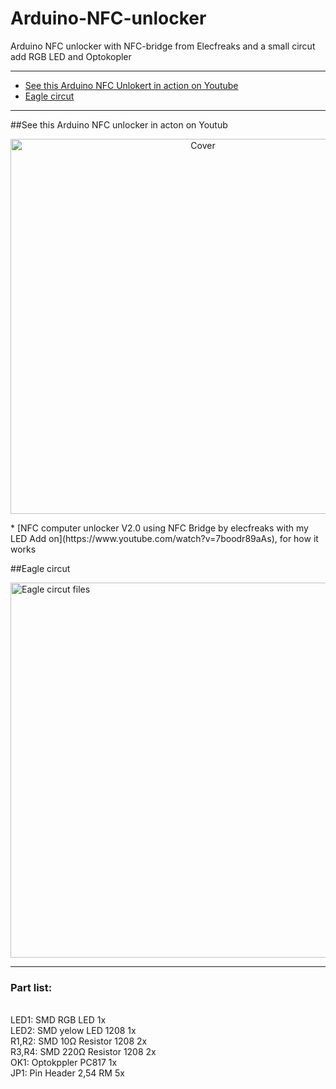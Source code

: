 # Arduino-NFC-unlocker
Arduino NFC unlocker with NFC-bridge from Elecfreaks and a small circut add RGB LED and Optokopler

* * *

+ [See this Arduino NFC Unlokert in action on Youtube](#youtube)
+ [Eagle circut](#eagle)

* * *

##See this Arduino NFC unlocker in acton on Youtub
<p><center><img src="https://oxinon.com/wp-content/uploads/2018/11/Arduino-NFC-Reader.png" alt="Cover" width="600"></center></p>
* [NFC computer unlocker V2.0 using NFC Bridge by elecfreaks with my LED Add on](https://www.youtube.com/watch?v=7boodr89aAs), for how it works


##<a name="eagle"></a>Eagle circut

<p><img src="https://oxinon.com/wp-content/uploads/2018/11/NFC-PCB1.png" alt="Eagle circut files" width="600"></a></p>

<hr>
<h3>Part list:</h3><br>
LED1: SMD RGB LED 1x<br>
LED2: SMD yelow LED 1208 1x<br>
R1,R2: SMD  10Ω Resistor 1208  2x<br>
R3,R4: SMD 220Ω Resistor 1208  2x<br>
OK1: Optokppler PC817 1x<br>
JP1: Pin Header 2,54 RM 5x<br>


